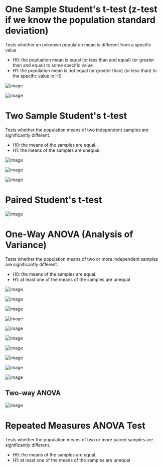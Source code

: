 # One Sample Student's t-test (z-test if we know the population standard deviation)

Tests whether an unknown populaton mean is different from a specific value

* H0: the popluation mean is equal (or less than and equal) (or greater than and equal) to some specific value
* H1: the population mean is not equal (or greater than) (or less than) to the specific value in H0 

![image](https://user-images.githubusercontent.com/60442877/190534444-995b8638-7fe9-4706-aea3-e9f95fb88c49.png)

![image](https://user-images.githubusercontent.com/60442877/192124843-8392a5ee-cff2-48a6-bef6-70674ff07913.png)

# Two Sample Student's t-test

Tests whether the population means of two independent samples are significantly different.

* H0: the means of the samples are equal.
* H1: the means of the samples are unequal.

![image](https://user-images.githubusercontent.com/60442877/190537511-9ed5da74-9ff6-49cf-ade1-c582125d1975.png)

![image](https://user-images.githubusercontent.com/60442877/190537454-b79d9fe2-f9e5-453d-a2b5-0313f0c800a3.png)

![image](https://user-images.githubusercontent.com/60442877/190537867-0bbb42e6-8242-41fc-97fc-755f9de3bd35.png)

# Paired Student's t-test

![image](https://user-images.githubusercontent.com/60442877/190540371-f8fbb1d3-5a13-4ffa-bb3e-200678f04477.png)

# One-Way ANOVA (Analysis of Variance)

Tests whether the population means of two or more independent samples are significantly different.

* H0: the means of the samples are equal.
* H1: at least one of the means of the samples are unequal

![image](https://user-images.githubusercontent.com/60442877/190549509-a7a1ae76-5a9c-4f73-a828-46e29296f813.png)

![image](https://user-images.githubusercontent.com/60442877/190549814-bd58b117-08f3-437c-adb2-108991c21508.png)

![image](https://user-images.githubusercontent.com/60442877/190550848-4be40b57-05c6-4d44-98ad-031a3f467886.png)

![image](https://user-images.githubusercontent.com/60442877/190550890-f9ee2528-8691-4278-bdc7-2c8c8775c5c8.png)

![image](https://user-images.githubusercontent.com/60442877/190551024-9f2840c7-f3e5-48e2-b2d4-da4a8ae2882c.png)

![image](https://user-images.githubusercontent.com/60442877/190551201-55f801f3-8b50-43e9-b2d9-0fc53c5866db.png)

![image](https://user-images.githubusercontent.com/60442877/190551223-16c1c253-9ef0-4dc4-a681-fe953f8c50d5.png)

![image](https://user-images.githubusercontent.com/60442877/190551315-fcd9a878-eca7-4120-acdb-e25c6c769758.png)

![image](https://user-images.githubusercontent.com/60442877/190551538-ea9274a8-324a-4f30-b193-ba3d01cf9164.png)

![image](https://user-images.githubusercontent.com/60442877/190551605-1816f83c-7a20-43ae-a232-9b076d514ece.png)

## Two-way ANOVA

![image](https://user-images.githubusercontent.com/60442877/190551757-7c9d6d9e-cdfe-4a00-adc1-9bb3c6ff3b86.png)

# Repeated Measures ANOVA Test

Tests whether the population means of two or more paired samples are significantly different.

* H0: the means of the samples are equal.
* H1: at least one of the means of the samples are unequal
